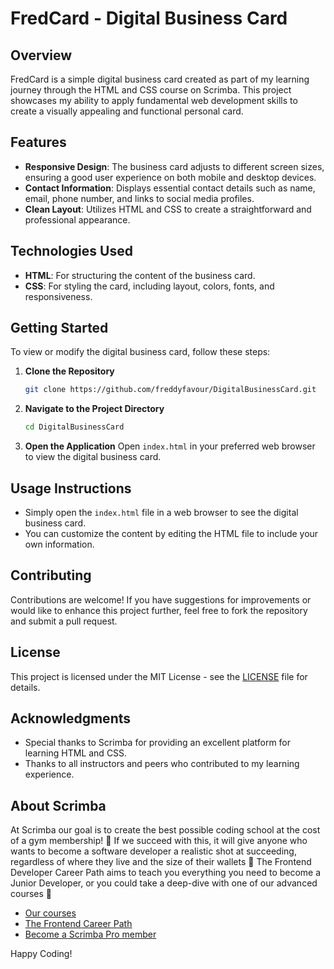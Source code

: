 # FredCard - Digital Business Card

## Overview
FredCard is a simple digital business card created as part of my learning journey through the HTML and CSS course on Scrimba. This project showcases my ability to apply fundamental web development skills to create a visually appealing and functional personal card.

## Features
- **Responsive Design**: The business card adjusts to different screen sizes, ensuring a good user experience on both mobile and desktop devices.
- **Contact Information**: Displays essential contact details such as name, email, phone number, and links to social media profiles.
- **Clean Layout**: Utilizes HTML and CSS to create a straightforward and professional appearance.

## Technologies Used
- **HTML**: For structuring the content of the business card.
- **CSS**: For styling the card, including layout, colors, fonts, and responsiveness.

## Getting Started
To view or modify the digital business card, follow these steps:

1. **Clone the Repository**
   ```bash
   git clone https://github.com/freddyfavour/DigitalBusinessCard.git
   ```

2. **Navigate to the Project Directory**
   ```bash
   cd DigitalBusinessCard
   ```

3. **Open the Application**
   Open `index.html` in your preferred web browser to view the digital business card.

## Usage Instructions
- Simply open the `index.html` file in a web browser to see the digital business card.
- You can customize the content by editing the HTML file to include your own information.

## Contributing
Contributions are welcome! If you have suggestions for improvements or would like to enhance this project further, feel free to fork the repository and submit a pull request.

## License
This project is licensed under the MIT License - see the [LICENSE](LICENSE) file for details.

## Acknowledgments
- Special thanks to Scrimba for providing an excellent platform for learning HTML and CSS.
- Thanks to all instructors and peers who contributed to my learning experience.

## About Scrimba

At Scrimba our goal is to create the best possible coding school at the cost of a gym membership! 💜
If we succeed with this, it will give anyone who wants to become a software developer a realistic shot at succeeding, regardless of where they live and the size of their wallets 🎉
The Frontend Developer Career Path aims to teach you everything you need to become a Junior Developer, or you could take a deep-dive with one of our advanced courses 🚀

- [Our courses](https://scrimba.com/allcourses)
- [The Frontend Career Path](https://scrimba.com/learn/frontend)
- [Become a Scrimba Pro member](https://scrimba.com/pricing)

Happy Coding!
